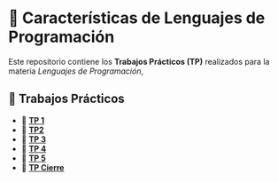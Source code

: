 # 📘 Características de Lenguajes de Programación

Este repositorio contiene los **Trabajos Prácticos (TP)** realizados para la materia _Lenguajes de Programación_,

## 📂 Trabajos Prácticos

- 🔹 [**TP 1**](./TP%201/)
- 🔹 [**TP2**](./TP%202/)
- 🔹 [**TP 3**](./TP%203/)
- 🔹 [**TP 4**](./TP%204/)
- 🔹 [**TP 5**](./TP%205/)
- 🔹 [**TP Cierre**](./TP%20Cierre/)
